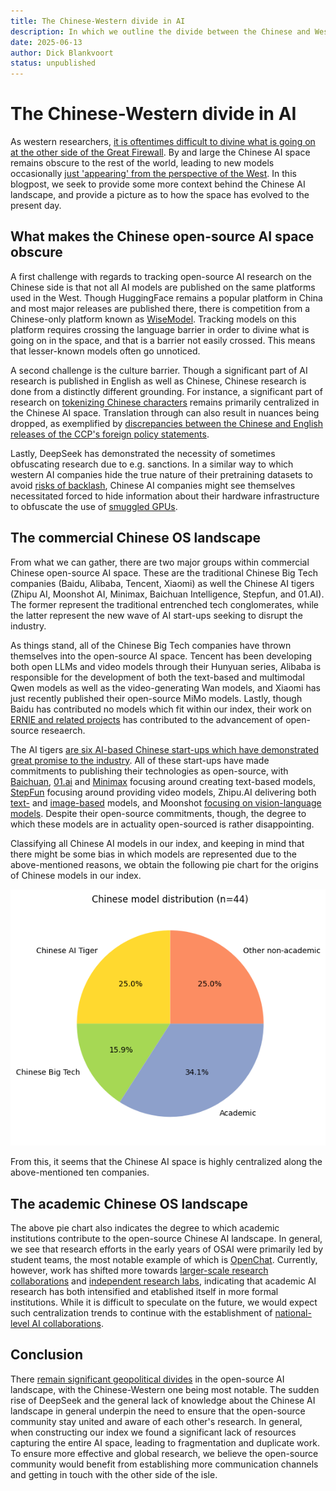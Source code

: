 ```yaml
---
title: The Chinese-Western divide in AI
description: In which we outline the divide between the Chinese and Western AI landscapes
date: 2025-06-13
author: Dick Blankvoort
status: unpublished
---
```

# The Chinese-Western divide in AI
<author :author="author"></author>
<date :date="date"></date>

As western researchers, [it is oftentimes difficult to divine what is going on at the other side of the Great Firewall](https://time.com/6289567/china-restricts-open-source-data-research-backfire/). By and large the Chinese AI space remains obscure to the rest of the world, leading to new models occasionally [just 'appearing' from the perspective of the West](https://www.britannica.com/money/deepseek). In this blogpost, we seek to provide some more context behind the Chinese AI landscape, and provide a picture as to how the space has evolved to the present day.

## What makes the Chinese open-source AI space obscure
A first challenge with regards to tracking open-source AI research on the Chinese side is that not all AI models are published on the same platforms used in the West. Though HuggingFace remains a popular platform in China and most major releases are published there, there is competition from a Chinese-only platform known as [WiseModel](https://wisemodel.cn/home). Tracking models on this platform requires crossing the language barrier in order to divine what is going on in the space, and that is a barrier not easily crossed. This means that lesser-known models often go unnoticed.

A second challenge is the culture barrier. Though a significant part of AI research is published in English as well as Chinese, Chinese research is done from a distinctly different grounding. For instance, a significant part of research on [tokenizing Chinese characters](https://direct.mit.edu/tacl/article/doi/10.1162/tacl_a_00560/116047) remains primarily centralized in the Chinese AI space. Translation through can also result in nuances being dropped, as exemplified by [discrepancies between the Chinese and English releases of the CCP's foreign policy statements](https://uscnpm.org/2022/06/05/sabine-mokry-lost-in-translation-discrepancies-official-chinese-foreign-policy-translations/).

Lastly, DeepSeek has demonstrated the necessity of sometimes obfuscating research due to e.g. sanctions. In a similar way to which western AI companies hide the true nature of their pretraining datasets to avoid [risks of backlash](https://arxiv.org/abs/2311.03449), Chinese AI companies might see themselves necessitated forced to hide information about their hardware infrastructure to obfuscate the use of [smuggled GPUs](https://www.tomshardware.com/pc-components/gpus/chinese-businessman-shows-off-sanctions-busting-nvidia-ai-gpus-he-bought-despite-us-ban-200-h200-gpus-skid-past-us-sanctions).

## The commercial Chinese OS landscape
From what we can gather, there are two major groups within commercial Chinese open-source AI space. These are the traditional Chinese Big Tech companies (Baidu, Alibaba, Tencent, Xiaomi) as well the Chinese AI tigers (Zhipu AI, Moonshot AI, Minimax, Baichuan Intelligence, Stepfun, and 01.AI). The former represent the traditional entrenched tech conglomerates, while the latter represent the new wave of AI start-ups seeking to disrupt the industry.

As things stand, all of the Chinese Big Tech companies have thrown themselves into the open-source AI space. Tencent has been developing both open LLMs and video models through their Hunyuan series, Alibaba is responsible for the development of both the text-based and multimodal Qwen models as well as the video-generating Wan models, and Xiaomi has just recently published their open-source MiMo models. Lastly, though Baidu has contributed no models which fit within our index, their work on [ERNIE and related projects](https://huggingface.co/ernie-research) has contributed to the advancement of open-source reseaerch.

The AI tigers [are six AI-based Chinese start-ups which have demonstrated great promise to the industry](https://qz.com/china-six-tigers-ai-startup-zhipu-moonshot-minimax-01ai-1851768509). All of these start-ups have made commitments to publishing their technologies as open-source, with [Baichuan](/model/baichuan), [01.ai](/model/yi) and [Minimax](/model/minimax-text) focusing around creating text-based models, [StepFun](/model/step-video) focusing around providing video models, Zhipu.AI delivering both [text-](/model/glm) and [image-based](/model/cogview) models, and Moonshot [focusing on vision-language models](https://huggingface.co/moonshotai/Moonlight-16B-A3B). Despite their open-source commitments, though, the degree to which these models are in actuality open-sourced is rather disappointing.

Classifying all Chinese AI models in our index, and keeping in mind that there might be some bias in which models are represented due to the above-mentioned reasons, we obtain the following pie chart for the origins of Chinese models in our index.

![Diagram depicting the distribution of Chinese AI models](/images/chinese_model_distribution.png "Origins of Chinese AI models.")

From this, it seems that the Chinese AI space is highly centralized along the above-mentioned ten companies.

## The academic Chinese OS landscape
The above pie chart also indicates the degree to which academic institutions contribute to the open-source Chinese AI landscape. In general, we see that research efforts in the early years of OSAI were primarily led by student teams, the most notable example of which is [OpenChat](/model/openchat). Currently, however, work has shifted more towards [larger-scale research collaborations](/model/eurus) and [independent research labs](/model/aquilachat), indicating that academic AI research has both intensified and etablished itself in more formal institutions. While it is difficult to speculate on the future, we would expect such centralization trends to continue with the establishment of [national-level AI collaborations](/model/internlm).

## Conclusion
There [remain significant geopolitical divides](/guides/big-tech-companies-role) in the open-source AI landscape, with the Chinese-Western one being most notable. The sudden rise of DeepSeek and the general lack of knowledge about the Chinese AI landscape in general underpin the need to ensure that the open-source community stay united and aware of each other's research. In general, when constructing our index we found a significant lack of resources capturing the entire AI space, leading to fragmentation and duplicate work. To ensure more effective and global research, we believe the open-source community would benefit from establishing more communication channels and getting in touch with the other side of the isle.
